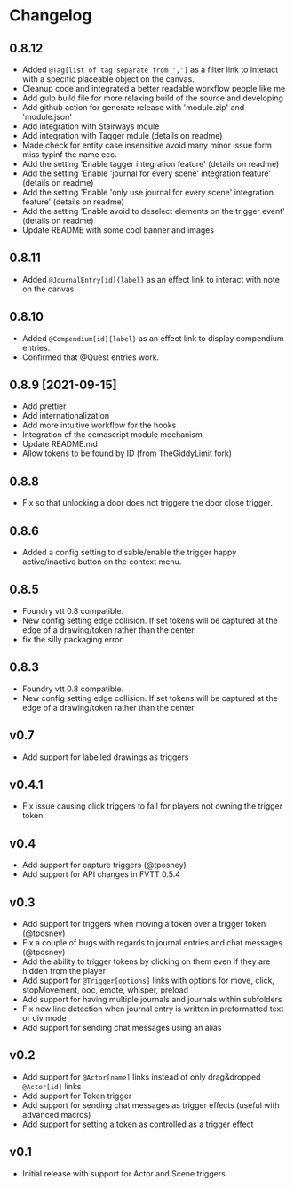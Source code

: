 # Changelog

## 0.8.12

- Added `@Tag[list of tag separate from ',']` as a filter link to interact with a specific placeable object on the canvas.
- Cleanup code and integrated a better readable workflow people like me
- Add gulp build file for more relaxing build of the source and developing
- Add github action for generate release with 'module.zip' and 'module.json'
- Add integration with Stairways mdule
- Add integration with Tagger mdule (details on readme)
- Made check for entity case insensitive avoid many minor issue form miss typinf the name ecc.
- Add the setting 'Enable tagger integration feature' (details on readme)
- Add the setting 'Enable 'journal for every scene' integration feature' (details on readme)
- Add the setting 'Enable 'only use journal for every scene' integration feature' (details on readme)
- Add the setting 'Enable avoid to deselect elements on the trigger event' (details on readme)
- Update README with some cool banner and images

## 0.8.11

- Added `@JournalEntry[id]{label}` as an effect link to interact with note on the canvas.

## 0.8.10

- Added `@Compendium[id]{label}` as an effect link to display compendium entries.
- Confirmed that @Quest entries work.

## 0.8.9 [2021-09-15]

- Add prettier
- Add internationalization
- Add more intuitive workflow for the hooks
- Integration of the ecmascript module mechanism
- Update README.md
- Allow tokens to be found by ID (from TheGiddyLimit fork)

## 0.8.8
- Fix so that unlocking a door does not triggere the door close trigger.

## 0.8.6
 - Added a config setting to disable/enable the trigger happy active/inactive button on the context menu.
 
## 0.8.5
- Foundry vtt 0.8 compatible.
- New config setting edge collision. If set tokens will be captured at the edge of a drawing/token rather than the center.
- fix the silly packaging error

## 0.8.3
- Foundry vtt 0.8 compatible.
- New config setting edge collision. If set tokens will be captured at the edge of a drawing/token rather than the center.

## v0.7

- Add support for labelled drawings as triggers

## v0.4.1

- Fix issue causing click triggers to fail for players not owning the trigger token

## v0.4

- Add support for capture triggers (@tposney)
- Add support for API changes in FVTT 0.5.4

## v0.3

- Add support for triggers when moving a token over a trigger token (@tposney)
- Fix a couple of bugs with regards to journal entries and chat messages (@tposney)
- Add the ability to trigger tokens by clicking on them even if they are hidden from the player
- Add support for `@Trigger[options]` links with options for move, click, stopMovement, ooc, emote, whisper, preload
- Add support for having multiple journals and journals within subfolders
- Fix new line detection when journal entry is written in preformatted text or div mode
- Add support for sending chat messages using an alias


## v0.2
- Add support for `@Actor[name]` links instead of only drag&dropped `@Actor[id]` links
- Add support for Token trigger
- Add support for sending chat messages as trigger effects (useful with advanced macros)
- Add support for setting a token as controlled as a trigger effect

## v0.1
- Initial release with support for Actor and Scene triggers
